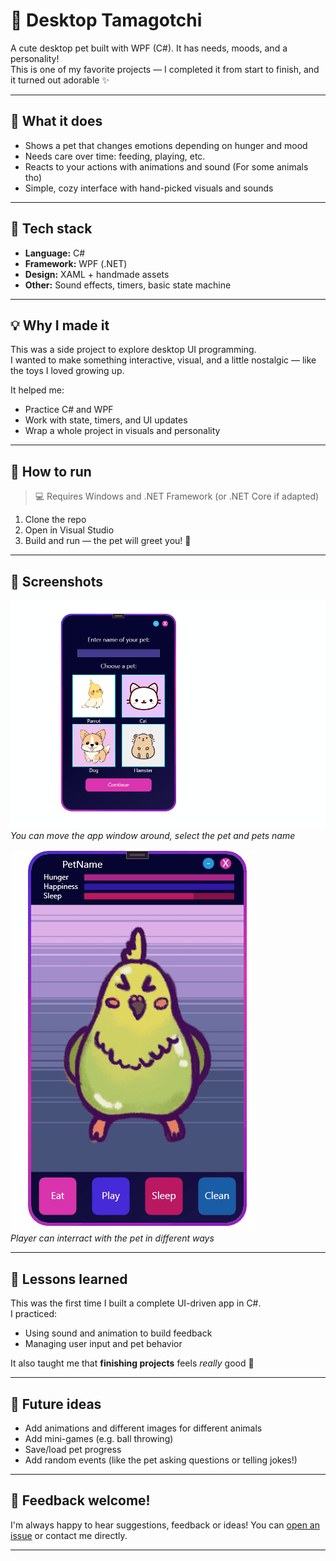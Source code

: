 # 🐾 Desktop Tamagotchi

A cute desktop pet built with WPF (C#). It has needs, moods, and a personality!  
This is one of my favorite projects — I completed it from start to finish, and it turned out adorable ✨

---

## 🎯 What it does

- Shows a pet that changes emotions depending on hunger and mood
- Needs care over time: feeding, playing, etc.
- Reacts to your actions with animations and sound (For some animals tho)
- Simple, cozy interface with hand-picked visuals and sounds

---

## 🧰 Tech stack

- **Language:** C#
- **Framework:** WPF (.NET)
- **Design:** XAML + handmade assets
- **Other:** Sound effects, timers, basic state machine

---

## 💡 Why I made it

This was a side project to explore desktop UI programming.  
I wanted to make something interactive, visual, and a little nostalgic — like the toys I loved growing up.

It helped me:
- Practice C# and WPF
- Work with state, timers, and UI updates
- Wrap a whole project in visuals and personality

---

## 🚀 How to run

> 💻 Requires Windows and .NET Framework (or .NET Core if adapted)

1. Clone the repo  
2. Open in Visual Studio  
3. Build and run — the pet will greet you! 🐣

---

## 📸 Screenshots

![Gif 1](screenshots/MovingSelectPet.gif)  
*You can move the app window around, select the pet and pets name*

![Gif 2](screenshots/playingWithPet.gif)  
*Player can interract with the pet in different ways*

---

## 📝 Lessons learned

This was the first time I built a complete UI-driven app in C#.  
I practiced:
- Using sound and animation to build feedback
- Managing user input and pet behavior

It also taught me that **finishing projects** feels *really* good 💪

---

## 🧸 Future ideas

- Add animations and different images for different animals
- Add mini-games (e.g. ball throwing)
- Save/load pet progress
- Add random events (like the pet asking questions or telling jokes!)

---

## 💬 Feedback welcome!

I'm always happy to hear suggestions, feedback or ideas! You can [open an issue](#) or contact me directly.

---
